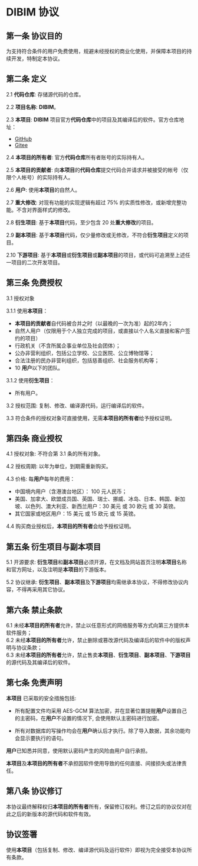 # DIBIM 协议

## 第一条 协议目的

为支持符合条件的用户免费使用，规避未经授权的商业化使用，并保障本项目的持续开发，特制定本协议。

## 第二条 定义

2.1 **代码仓库**: 存储源代码的仓库。

2.2 **项目名称**: **DIBIM**。

2.3 **本项目**: **DIBIM** 项目官方**代码仓库**中的项目及其编译后的软件。官方仓库地址：  

- [GitHub](https://github.com/dibim/dibim)  
- [Gitee](https://gitee.com/dibim/dibim)

2.4 **本项目的所有者**: 官方**代码仓库**所有者账号的实际持有人。

2.5 **本项目的贡献者**: 向**本项目**的**代码仓库**提交代码合并请求并被接受的帐号（仅限个人帐号）的实际持有人。

2.6 **用户**: 使用**本项目**的自然人。

2.7 **重大修改**: 对现有功能的实现逻辑有超过 75% 的实质性修改，或新增完整功能。不含对界面样式的修改。

2.8 **衍生项目**: 基于**本项目**代码，至少包含 20 处**重大修改**的项目。

2.9 **副本项目**: 基于**本项目**代码，仅少量修改或无修改，不符合**衍生项目**定义的项目。

2.10 **下游项目**: 基于**本项目**或**衍生项目**或**副本项目**的项目，或代码可追溯至上述任一项目的二次开发项目。

## 第三条 免费授权

3.1 授权对象  

3.1.1 使用**本项目**：  

- **本项目的贡献者**自代码被合并之时（以最晚的一次为准）起的2年内；  
- 自然人用户（仅限用于个人独立完成的项目，或直接以个人名义直接和客户签约的项目）
- 行政机关（不含所属企事业单位及社会团体）；  
- 公办非营利组织，包括公立学校、公立医院、公立博物馆等；  
- 合法注册的民办非营利组织，包括慈善组织、社会服务机构等；  
- 10 **用户**以下的团队。  

3.1.2 使用**衍生项目**：  

- 所有用户。  

3.2 授权范围: 复制、修改、编译源代码，运行编译后的软件。

3.3 符合条件的授权对象可直接使用，无需**本项目的所有者**给予授权证明。

## 第四条 商业授权

4.1 授权对象: 不符合第 3.1 条的所有对象。

4.2 授权周期: 以年为单位，到期需重新购买。

4.3 价格: 每**用户**每年的费用：  

- 中国境内用户（含港澳台地区）： 100 元人民币；
- 美国、加拿大、欧盟成员国、英国、瑞士、挪威、冰岛、日本、韩国、新加坡、以色列、澳大利亚、新西兰用户：30 美元 或 30 欧元 或 30 英镑。
- 其它国家或地区用户：15 美元 或 15 欧元 或 15 英镑。

4.4 购买商业授权后，**本项目的所有者**会给予授权证明。

## 第五条 衍生项目与副本项目

5.1 开源要求: **衍生项目**和**副本项目**必须开源，在文档及网站首页注明**本项目**名称和官方网址，以及注明是**本项目**的下游版本。

5.2 协议继承: **衍生项目**、**副本项目**及**下游项目**均需继承本协议，不得修改协议内容，不得再采用其它协议。

## 第六条 禁止条款

6.1 未经**本项目的所有者**允许，禁止以任意形式的网络服务等方式向第三方提供本软件服务；  
6.2 未经**本项目的所有者**允许，禁止删除或篡改源代码及编译后的软件中的版权声明与协议条款；  
6.3 未经**本项目的所有者**允许，禁止售卖**本项目**、**衍生项目**、**副本项目**、**下游项目**的源代码及其编译后的软件。

## 第七条 免责声明

**本项目** 已采取的安全措施包括:

- 所有配置文件均采用 AES-GCM 算法加密，并在显著位置提醒**用户**设置自己的主密码，在**用户**不设置的情况下, 会使用默认主密码进行加密。

- 所有对数据库的写操作均会在**用户**确认后才执行。除了导入数据，其余功能均会显示要执行的语句。

**用户**已知悉并同意，使用默认密码产生的风险由用户自行承担。

**本项目**及**本项目的所有者**不承担因软件使用导致的任何直接、间接损失或法律责任。

## 第八条 协议修订

本协议最终解释权归**本项目的所有者**所有，保留修订权利。修订之后的协议仅对在此之后的新版本的源代码和软件有效。

## 协议签署

使用**本项目**（包括复制、修改、编译源代码及运行软件）即视为完全接受本协议所有条款。
